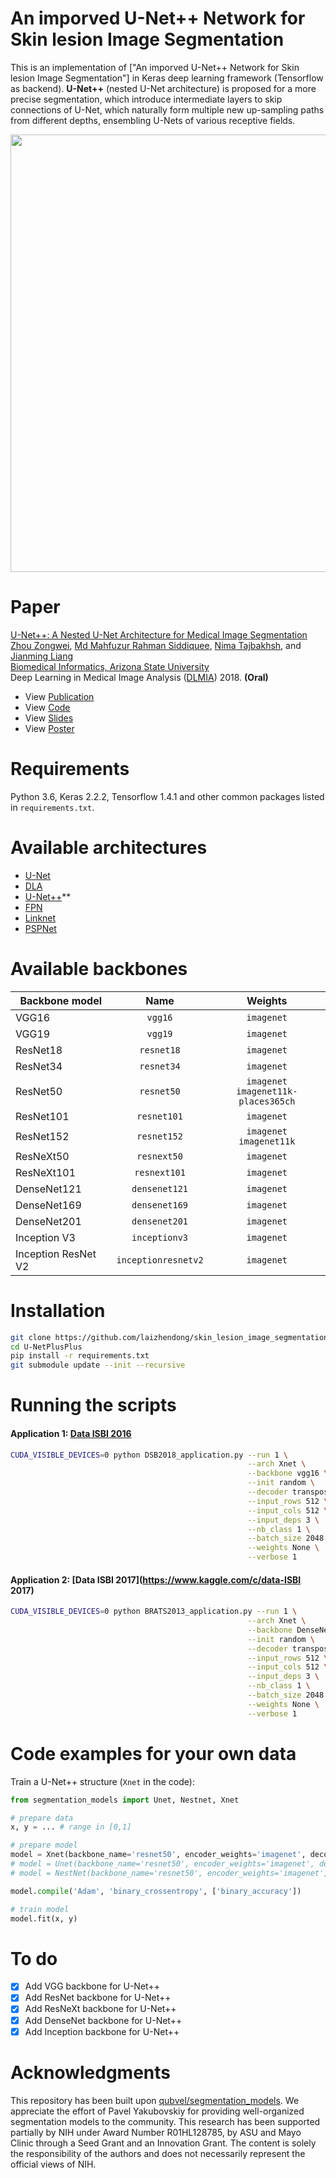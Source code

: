 # An imporved U-Net++ Network for Skin lesion Image Segmentation

This is an implementation of ["An imporved U-Net++ Network for Skin lesion Image Segmentation"] in Keras deep learning framework (Tensorflow as backend). **U-Net++** (nested U-Net architecture) is proposed for a more precise segmentation, which introduce intermediate layers to skip connections of U-Net, which naturally form multiple new up-sampling paths from different depths, ensembling U-Nets of various receptive fields.

<p align="center">
  <img src="https://github.com/MrGiovanni/Nested-U-Net/blob/master/Figures/fig_U-Net%2B%2B.png" width="700"/>
</p>

# Paper

[U-Net++: A Nested U-Net Architecture for Medical Image Segmentation](https://link.springer.com/chapter/10.1007/978-3-030-00889-5_1) <br/>
[Zhou Zongwei](https://www.zongweiz.com), [Md Mahfuzur Rahman Siddiquee](https://github.com/mahfuzmohammad), [Nima Tajbakhsh](https://www.linkedin.com/in/nima-tajbakhsh-b5454376/), and [Jianming Liang](https://chs.asu.edu/jianming-liang) <br/>
[Biomedical Informatics, Arizona State University](https://chs.asu.edu/programs/biomedical-informatics) <br/>
Deep Learning in Medical Image Analysis ([DLMIA](https://cs.adelaide.edu.au/~dlmia4/)) 2018. **(Oral)**

- View [Publication](https://link.springer.com/chapter/10.1007/978-3-030-00889-5_1)<br/>
- View [Code](https://github.com/MrGiovanni/Nested-U-Net)<br/>
- View [Slides](https://docs.wixstatic.com/ugd/deaea1_1d1e512ebedc4facbb242d7a0f2b7a0b.pdf)<br/>
- View [Poster](https://docs.wixstatic.com/ugd/deaea1_993c14ef78f844c88a0dae9d93e4857c.pdf)<br/>


# Requirements
Python 3.6, Keras 2.2.2, Tensorflow 1.4.1 and other common packages listed in `requirements.txt`.

# Available architectures
 - [U-Net](https://arxiv.org/abs/1505.04597)
 - [DLA](http://openaccess.thecvf.com/content_cvpr_2018/papers/Yu_Deep_Layer_Aggregation_CVPR_2018_paper.pdf)
 - [U-Net++](https://link.springer.com/chapter/10.1007/978-3-030-00889-5_1)**
 - [FPN](http://presentations.cocodataset.org/COCO17-Stuff-FAIR.pdf)
 - [Linknet](https://arxiv.org/abs/1707.03718)
 - [PSPNet](https://arxiv.org/abs/1612.01105)
 
# Available backbones
| Backbone model      |Name| Weights    |
|---------------------|:--:|:------------:|
| VGG16               |`vgg16`| `imagenet` |
| VGG19               |`vgg19`| `imagenet` |
| ResNet18            |`resnet18`| `imagenet` |
| ResNet34            |`resnet34`| `imagenet` |
| ResNet50            |`resnet50`| `imagenet`<br>`imagenet11k-places365ch` |
| ResNet101           |`resnet101`| `imagenet` |
| ResNet152           |`resnet152`| `imagenet`<br>`imagenet11k` |
| ResNeXt50           |`resnext50`| `imagenet` |
| ResNeXt101          |`resnext101`| `imagenet` |
| DenseNet121         |`densenet121`| `imagenet` |
| DenseNet169         |`densenet169`| `imagenet` |
| DenseNet201         |`densenet201`| `imagenet` |
| Inception V3        |`inceptionv3`| `imagenet` |
| Inception ResNet V2 |`inceptionresnetv2`| `imagenet` |

# Installation

```bash
git clone https://github.com/laizhendong/skin_lesion_image_segmentation.git
cd U-NetPlusPlus
pip install -r requirements.txt
git submodule update --init --recursive
```

# Running the scripts

#### Application 1: [Data ISBI 2016](https://www.kaggle.com/c/data-ISBI2016)
```bash
CUDA_VISIBLE_DEVICES=0 python DSB2018_application.py --run 1 \
                                                     --arch Xnet \
                                                     --backbone vgg16 \
                                                     --init random \
                                                     --decoder transpose \
                                                     --input_rows 512 \
                                                     --input_cols 512 \
                                                     --input_deps 3 \
                                                     --nb_class 1 \
                                                     --batch_size 2048 \
                                                     --weights None \
                                                     --verbose 1
```
#### Application 2: [Data ISBI 2017](https://www.kaggle.com/c/data-ISBI 2017)

```bash
CUDA_VISIBLE_DEVICES=0 python BRATS2013_application.py --run 1 \
                                                     --arch Xnet \
                                                     --backbone DenseNet169 \
                                                     --init random \
                                                     --decoder transpose \
                                                     --input_rows 512 \
                                                     --input_cols 512 \
                                                     --input_deps 3 \
                                                     --nb_class 1 \
                                                     --batch_size 2048 \
                                                     --weights None \
                                                     --verbose 1
```

# Code examples for your own data

Train a U-Net++ structure (`Xnet` in the code):  
```python
from segmentation_models import Unet, Nestnet, Xnet

# prepare data
x, y = ... # range in [0,1]

# prepare model
model = Xnet(backbone_name='resnet50', encoder_weights='imagenet', decoder_block_type='transpose') # build U-Net++
# model = Unet(backbone_name='resnet50', encoder_weights='imagenet', decoder_block_type='transpose') # build U-Net
# model = NestNet(backbone_name='resnet50', encoder_weights='imagenet', decoder_block_type='transpose') # build DLA

model.compile('Adam', 'binary_crossentropy', ['binary_accuracy'])

# train model
model.fit(x, y)
```

# To do
- [x] Add VGG backbone for U-Net++
- [x] Add ResNet backbone for U-Net++
- [x] Add ResNeXt backbone for U-Net++
- [x] Add DenseNet backbone for U-Net++
- [x] Add Inception backbone for U-Net++

# Acknowledgments

This repository has been built upon [qubvel/segmentation_models](https://github.com/qubvel/segmentation_models). We appreciate the effort of Pavel Yakubovskiy for providing well-organized segmentation models to the community. This research has been supported partially by NIH under Award Number R01HL128785, by ASU and Mayo Clinic through a Seed Grant and an Innovation Grant. The content is solely the responsibility of the authors and does not necessarily represent the official views of NIH.


